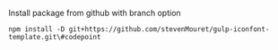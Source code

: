 Install package from github with branch option

```
npm install -D git+https://github.com/stevenMouret/gulp-iconfont-template.git\#codepoint
```